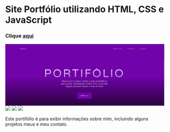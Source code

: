 <h1 align="left">Site Portfólio utilizando HTML, CSS e JavaScript</h1>
   
<h3 align="left">Clique <a href="https://devrailan.github.io/Site-Portifolio/">aqui</a></h3>   
<img align="center" src="assets/img/Captura de tela 2022-09-27 173900.png">
<div inline:block>
    <img src="https://img.shields.io/badge/html5-%23E34F26.svg?style=for-the-badge&logo=html5&logoColor=white" />
    <img src="https://img.shields.io/badge/css3-%231572B6.svg?style=for-the-badge&logo=css3&logoColor=white" />
    <img src="https://img.shields.io/badge/javascript-%23323330.svg?style=for-the-badge&logo=javascript&logoColor=%23F7DF1E" />
</div>

<p align="left">Este portifólio é para exibir informações sobre mim, incluindo alguns projetos meus e meu contato.</p>
